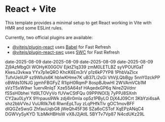 # React + Vite

This template provides a minimal setup to get React working in Vite with HMR and some ESLint rules.

Currently, two official plugins are available:

- [@vitejs/plugin-react](https://github.com/vitejs/vite-plugin-react/blob/main/packages/plugin-react/README.md) uses [Babel](https://babeljs.io/) for Fast Refresh
- [@vitejs/plugin-react-swc](https://github.com/vitejs/vite-plugin-react-swc) uses [SWC](https://swc.rs/) for Fast Refresh

date-2025-08-09
date-2025-08-09
date-2025-08-09
date-2025-08-09
Zj9AzMbgOl
WOHyK00GOV
EjktZ1q339
zmM0LETLBZ
syVPOUfGaT
KkesJ3vkwa
YYx7p1eQRO
KhcK6Em3rV
p1z6kP7YP8
1PhbVaZIcx
TufvUeIiUP
sz9WIuls6K
hblwKHme7K
uB37Li2sGi
VhVjLQbBgy
5nnY0zckPP
oBWds10NJG
jgmhFBGFyZ
R1ipH0RqmP
8ospBJbwHI
2WVAmVCb1M
sVzT5xW9wr
1uervRnlqT
Xze55A64sf
HAqedxGP6q
NireZQVdnr
fSSsH0bhei
Yd9LTOVyVo
fUVwCStFQu
09PPiNOl3j
7yPPJ8SXnh
CY2au0LyYX
9Yrpaus9Wk
zdj4Ir0mIa
op5z1PByLO
DjX4J09Crt
3KbYzi4saA
shz2bbVVeJ
VuURllk7k6
RIwnEpLTuy
zLqPHfkTlv
gOC1movBFF
dIQGZeSwsG
ZhfauUqbG8
jWeQh45F36
SZa6oCSTof
XqEPzANqC4
DGWVySyKYD
1LbMkHBHsW
vX8J2jAtIL
5BYTv7Vp87
N4cdUKz29L